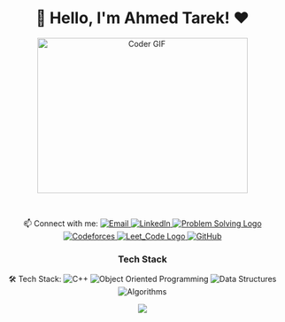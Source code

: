 <h1 align="center">🚀 Hello, I'm Ahmed Tarek! ♥</h1>
<p align="center">
  <img src="https://media.giphy.com/media/SWoSkN6DxTszqIKEqv/giphy.gif" alt="Coder GIF" width="380" height="280">
</p>
<br/>
<p align="center">
  📫 Connect with me: 
  <a href="mailto:at744245@gmail.com">
    <img alt="Email" src="https://img.shields.io/badge/Email-D14836?style=flat-square&logo=gmail&logoColor=white" />
  </a>
  <a href="https://www.linkedin.com/in/ahmed-tarek-a3063019b">
    <img alt="LinkedIn" src="https://img.shields.io/badge/LinkedIn-0077B5?style=flat-square&logo=linkedin&logoColor=white" />
  </a>
  <a href="https://leetcode.com/at744245/">
<img alt="Problem Solving Logo" src="https://raw.githubusercontent.com/Mido191020/Leet_Code/main/problem_solving_logo.png" />
  </a>
  <a href="https://codeforces.com/profile/midoxmax">
    <img alt="Codeforces" src="https://img.shields.io/badge/Codeforces-1F8ACB?style=flat-square&logo=codeforces&logoColor=white" />
  </a>
  <a href="https://github.com/Mido191020/Leet_Code">
<img alt="Leet_Code Logo" src="https://raw.githubusercontent.com/Mido191020/Leet_Code/main/leet_code_alt_logo.png" />

  </a>
  <a href="https://github.com/Mido191020/">
    <img alt="GitHub" src="https://img.shields.io/badge/GitHub-181717?style=flat-square&logo=github&logoColor=white" />
  </a>
</p>
<h3 align="center">Tech Stack</h3>
<p align="center">
  🛠 Tech Stack:
  <img alt="C++" src="https://img.shields.io/badge/C++-00599C?style=flat-square&logo=c%2B%2B&logoColor=white" />
  <img alt="Object Oriented Programming" src="https://img.shields.io/badge/Object%20Oriented%20Programming-EE4C2C?style=flat-square&logo=c%2B%2B&logoColor=white" />
  <img alt="Data Structures" src="https://img.shields.io/badge/Data%20Structures-FF6B6B?style=flat-square&logo=treehouse&logoColor=white" />
  <img alt="Algorithms" src="https://img.shields.io/badge/Algorithms-0081CB?style=flat-square&logo=code&logoColor=white" />
</p>
<p align="center">
  <img src="https://readme-typing-svg.demolab.com/?lines=Hello%2C+I'm+Ahmed+Tarek!;I'm+a+software+engineer;Welcome+to+my+profile!" style="color:mix" />
</p>




